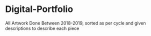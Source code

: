 # Digital-Portfolio
All Artwork Done Between 2018-2019, sorted as per cycle and given descriptions to describe each piece
